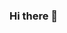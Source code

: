 ### Hi there 👋

<!--
**camilleweins/camilleweins** is a ✨ _special_ ✨ repository because its `README.md` (this file) appears on your GitHub profile.

#####
I've consolidated my blogs [here](https://linktr.ee/camilleweins)

Here are some ideas to get you started:

- 🔭 I’m currently working on ...
- 🌱 I’m currently learning ...
- 👯 I’m looking to collaborate on ...
- 🤔 I’m looking for help with ...
- 💬 Ask me about ...
- 📫 How to reach me: ...
- 😄 Pronouns: ...
- ⚡ Fun fact: ...
-->
